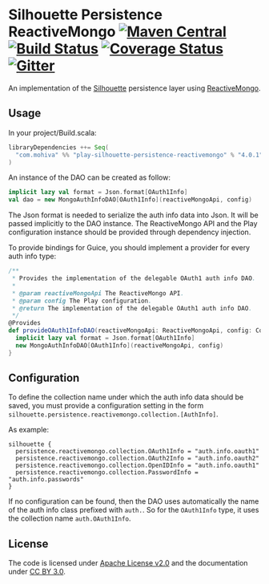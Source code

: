 Silhouette Persistence ReactiveMongo [![Maven Central](https://maven-badges.herokuapp.com/maven-central/com.mohiva/play-silhouette-persistence-reactivemongo_2.11/badge.svg)](https://maven-badges.herokuapp.com/maven-central/com.mohiva/play-silhouette-persistence-reactivemongo_2.11) [![Build Status](https://travis-ci.org/mohiva/play-silhouette-persistence-reactivemongo.png)](https://travis-ci.org/mohiva/play-silhouette-persistence-reactivemongo) [![Coverage Status](https://coveralls.io/repos/mohiva/play-silhouette-persistence-reactivemongo/badge.svg?branch=master&service=github)](https://coveralls.io/github/mohiva/play-silhouette-persistence-reactivemongo?branch=master) [![Gitter](https://badges.gitter.im/Join%20Chat.svg)](https://gitter.im/mohiva/play-silhouette?utm_source=badge&utm_medium=badge&utm_campaign=pr-badge&utm_content=badge)
==========

An implementation of the [Silhouette] persistence layer using [ReactiveMongo].

## Usage

In your project/Build.scala:

```scala
libraryDependencies ++= Seq(
  "com.mohiva" %% "play-silhouette-persistence-reactivemongo" % "4.0.1"
)
```

An instance of the DAO can be created as follow:

```scala
implicit lazy val format = Json.format[OAuth1Info]
val dao = new MongoAuthInfoDAO[OAuth1Info](reactiveMongoApi, config)
```

The Json format is needed to serialize the auth info data into Json. It will be passed implicitly to the DAO instance.
The ReactiveMongo API and the Play configuration instance should be provided through dependency injection.

To provide bindings for Guice, you should implement a provider for every auth info type:

```scala
/**
 * Provides the implementation of the delegable OAuth1 auth info DAO.
 *
 * @param reactiveMongoApi The ReactiveMongo API.
 * @param config The Play configuration.
 * @return The implementation of the delegable OAuth1 auth info DAO.
 */
@Provides
def provideOAuth1InfoDAO(reactiveMongoApi: ReactiveMongoApi, config: Configuration): DelegableAuthInfoDAO[OAuth1Info] = {
  implicit lazy val format = Json.format[OAuth1Info]
  new MongoAuthInfoDAO[OAuth1Info](reactiveMongoApi, config)
}
```

## Configuration

To define the collection name under which the auth info data should be saved, you must provide a configuration setting
in the form `silhouette.persistence.reactivemongo.collection.[AuthInfo]`.

As example:
```
silhouette {
  persistence.reactivemongo.collection.OAuth1Info = "auth.info.oauth1"
  persistence.reactivemongo.collection.OAuth2Info = "auth.info.oauth2"
  persistence.reactivemongo.collection.OpenIDInfo = "auth.info.oauth1"
  persistence.reactivemongo.collection.PasswordInfo = "auth.info.passwords"
}
```

If no configuration can be found, then the DAO uses automatically the name of the auth info class prefixed with `auth.`.
So for the `OAuth1Info` type, it uses the collection name `auth.OAuth1Info`.

## License

The code is licensed under [Apache License v2.0] and the documentation under [CC BY 3.0].

[Silhouette]: http://www.silhouette.rocks/
[ReactiveMongo]: http://reactivemongo.org/
[Apache License v2.0]: http://www.apache.org/licenses/LICENSE-2.0
[CC BY 3.0]: http://creativecommons.org/licenses/by/3.0/
